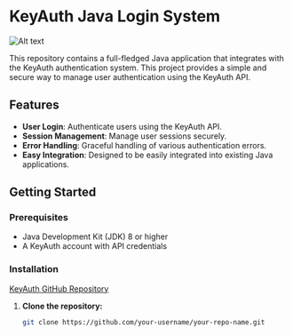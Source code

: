 # KeyAuth Java Login System

![Alt text](relative/path/to/image.png)

This repository contains a full-fledged Java application that integrates with the KeyAuth authentication system. This project provides a simple and secure way to manage user authentication using the KeyAuth API.

## Features

- **User Login**: Authenticate users using the KeyAuth API.
- **Session Management**: Manage user sessions securely.
- **Error Handling**: Graceful handling of various authentication errors.
- **Easy Integration**: Designed to be easily integrated into existing Java applications.

## Getting Started

### Prerequisites

- Java Development Kit (JDK) 8 or higher
- A KeyAuth account with API credentials

### Installation

   [KeyAuth GitHub Repository](https://github.com/KeyAuth)


1. **Clone the repository:**
   ```bash
   git clone https://github.com/your-username/your-repo-name.git


